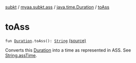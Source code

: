 [subkt](../../index.md) / [myaa.subkt.ass](../index.md) / [java.time.Duration](index.md) / [toAss](./to-ass.md)

# toAss

`fun `[`Duration`](https://docs.oracle.com/javase/9/docs/api/java/time/Duration.html)`.toAss(): `[`String`](https://kotlinlang.org/api/latest/jvm/stdlib/kotlin/-string/index.html) [(source)](https://github.com/Myaamori/SubKt/blob/0.1.11/src/main/kotlin/myaa/subkt/ass/parser.kt#L773)

Converts this [Duration](https://docs.oracle.com/javase/9/docs/api/java/time/Duration.html) into a time as represented in ASS.
See [String.assTime](../kotlin.-string/ass-time.md).


